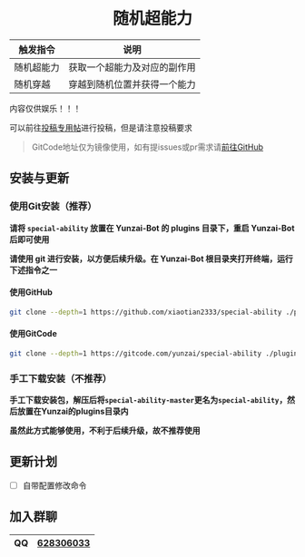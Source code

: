 # <center>随机超能力</center>

| 触发指令 | 说明 |
| --- | --- |
| 随机超能力 | 获取一个超能力及对应的副作用 |
| 随机穿越 | 穿越到随机位置并获得一个能力 |

内容仅供娱乐！！！

可以前往[投稿专用帖](https://github.com/xiaotian2333/special-ability/discussions/1)进行投稿，但是请注意投稿要求

> GitCode地址仅为镜像使用，如有提issues或pr需求请[前往GitHub](https://github.com/xiaotian2333/special-ability)

## 安装与更新

### 使用Git安装（推荐）

**请将 `special-ability` 放置在 Yunzai-Bot 的 plugins 目录下，重启 Yunzai-Bot 后即可使用<br>**

**请使用 git 进行安装，以方便后续升级。在 Yunzai-Bot 根目录夹打开终端，运行下述指令之一<br>**

#### **使用GitHub**

``` bash
git clone --depth=1 https://github.com/xiaotian2333/special-ability ./plugins/special-ability/
```

#### **使用GitCode**

``` bash
git clone --depth=1 https://gitcode.com/yunzai/special-ability ./plugins/special-ability/
```

### 手工下载安装（不推荐）

**手工下载安装包，解压后将`special-ability-master`更名为`special-ability`，然后放置在Yunzai的plugins目录内<br>**

**虽然此方式能够使用，不利于后续升级，故不推荐使用<br>**

## 更新计划

- [ ] 自带配置修改命令

## 加入群聊

| QQ | [628306033](https://jq.qq.com/?k=fjSGhscz) |
|----|--------------------------------------------|
